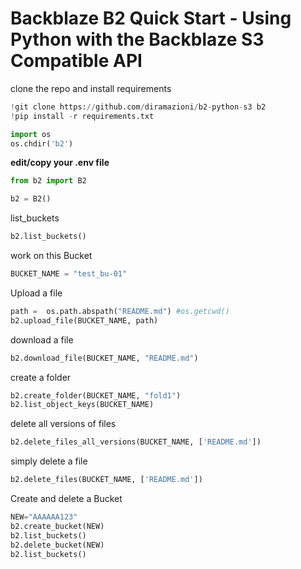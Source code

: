 # Backblaze B2 Quick Start - Using Python with the Backblaze S3 Compatible API 

clone the repo and install requirements
```python
!git clone https://github.com/diramazioni/b2-python-s3 b2
!pip install -r requirements.txt
```
```python
import os
os.chdir('b2')
```
**edit/copy your .env file**

```python
from b2 import B2 
```
```python
b2 = B2()
```
list_buckets
```python
b2.list_buckets()
```
work on this Bucket
```python
BUCKET_NAME = "test_bu-01"
```
Upload a file
```python
path =  os.path.abspath("README.md") #os.getcwd()
b2.upload_file(BUCKET_NAME, path)
```
download a file
```python
b2.download_file(BUCKET_NAME, "README.md")
```
create a folder
```python
b2.create_folder(BUCKET_NAME, "fold1")
b2.list_object_keys(BUCKET_NAME)
```
delete all versions of files
```python
b2.delete_files_all_versions(BUCKET_NAME, ['README.md'])
```
simply delete a file
```python
b2.delete_files(BUCKET_NAME, ['README.md'])
```
Create and delete a Bucket
```python
NEW="AAAAAA123"
b2.create_bucket(NEW)
b2.list_buckets()
b2.delete_bucket(NEW)
b2.list_buckets()
```
